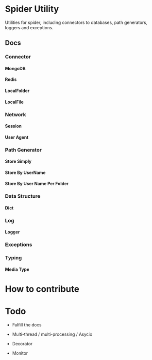 # Spider Utility

Utilities for spider, including connectors to databases, path generators, loggers and exceptions.

## Docs

### Connector

#### MongoDB

#### Redis

#### LocalFolder

#### LocalFile

### Network

#### Session

#### User Agent

### Path Generator

#### Store Simply

#### Store By UserName

#### Store By User Name Per Folder

### Data Structure

#### Dict

### Log

#### Logger

### Exceptions

### Typing

#### Media Type

# How to contribute

# Todo

* Fulfill the docs

* Multi-thread / multi-processing / Asycio

* Decorator

* Monitor
